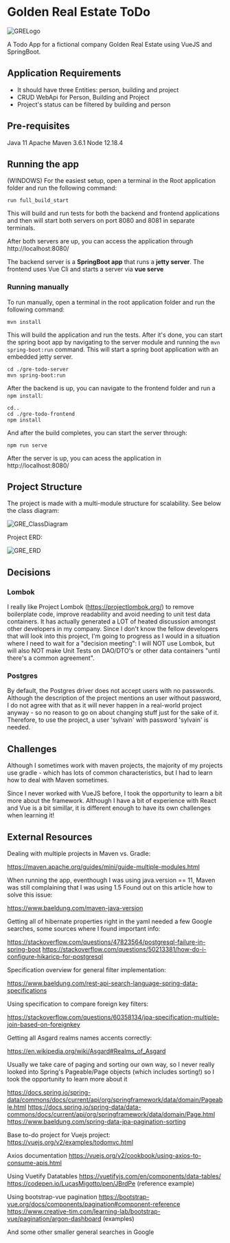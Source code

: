 # Golden Real Estate ToDo

![GRELogo](./gre-todo-frontend/src/assets/logo.png)

A Todo App for a fictional company Golden Real Estate using VueJS and SpringBoot.

## Application Requirements

* It should have three Entities: person, building and project
* CRUD WebApi for Person, Building and Project
* Project's status can be filtered by building and person

## Pre-requisites

Java 11
Apache Maven 3.6.1
Node 12.18.4

## Running the app

(WINDOWS) For the easiest setup, open a terminal in the Root application folder and run the following command:

```
run full_build_start
```

This will build and run tests for both the backend and frontend applications and then will start both servers on port 8080 and 8081 in separate terminals.

After both servers are up, you can access the application through http://localhost:8080/

The backend server is a __SpringBoot app__ that runs a __jetty server__. The frontend uses Vue Cli and starts a server via __vue serve__

### Running manually

To run manually, open a terminal in the root application folder and run the following command:

```
mvn install
```

This will build the application and run the tests. After it's done, you can start the spring boot app by navigating to the server module and running the `mvn spring-boot:run` command. This will start a spring boot application with an embedded jetty server.

```
cd ./gre-todo-server
mvn spring-boot:run
```

After the backend is up, you can navigate to the frontend folder and run a `npm install`:

```
cd..
cd ./gre-todo-frontend
npm install
```

And after the build completes, you can start the server through:

```
npm run serve
```

After the server is up, you can acess the application in http://localhost:8080/

## Project Structure

The project is made with a multi-module structure for scalability. See below the class diagram:

![GRE_ClassDiagram](./spec/GRE_CD.png)

Project ERD:

![GRE_ERD](./spec/GRE_ERD.png)

## Decisions

### Lombok
I really like Project Lombok (https://projectlombok.org/) to remove boilerplate code, improve readability and avoid needing to unit test data containers. It has actually generated a LOT of heated discussion amongst other developers in my company. Since I don't know the fellow developers that will look into this project, I'm going to progress as I would in a situation where I need to wait for a "decision meeting": I will NOT use Lombok, but will also NOT make Unit Tests on DAO/DTO's or other data containers "until there's a common agreement".

### Postgres
By default, the Postgres driver does not accept users with no passwords. Although the description of the project mentions an user without password, I do not agree with that as it will never happen in a real-world project anyway - so no reason to go on about changing stuff just for the sake of it. Therefore, to use the project, a user 'sylvain' with password 'sylvain' is needed.


## Challenges

Although I sometimes work with maven projects, the majority of my projects use gradle - which has lots of common characteristics, but I had to learn how to deal with Maven sometimes.

Since I never worked with VueJS before, I took the opportunity to learn a bit more about the framework. Although I have a bit of experience with React and Vue is a bit simillar, it is different enough to have its own challenges when learning it!

## External Resources

Dealing with multiple projects in Maven vs. Gradle:

https://maven.apache.org/guides/mini/guide-multiple-modules.html

When running the app, eventhough I was using java.version == 11, Maven was still complaining that I was using 1.5
Found out on this article how to solve this issue:

https://www.baeldung.com/maven-java-version

Getting all of hibernate properties right in the yaml needed a few Google searches, some sources where I found important info:

https://stackoverflow.com/questions/47823564/postgresql-failure-in-spring-boot
https://stackoverflow.com/questions/50213381/how-do-i-configure-hikaricp-for-postgresql

Specification overview for general filter implementation:

https://www.baeldung.com/rest-api-search-language-spring-data-specifications

Using specification to compare foreign key filters:

https://stackoverflow.com/questions/60358134/jpa-specification-multiple-join-based-on-foreignkey

Getting all Asgard realms names accents correctly:

https://en.wikipedia.org/wiki/Asgard#Realms_of_Asgard

Usually we take care of paging and sorting our own way, so I never really looked into Spring's Pageable/Page objects (which includes sorting!) so I took the opportunity to learn more about it

https://docs.spring.io/spring-data/commons/docs/current/api/org/springframework/data/domain/Pageable.html
https://docs.spring.io/spring-data/data-commons/docs/current/api/org/springframework/data/domain/Page.html
https://www.baeldung.com/spring-data-jpa-pagination-sorting

Base to-do project for Vuejs project:
https://vuejs.org/v2/examples/todomvc.html

Axios documentation
https://vuejs.org/v2/cookbook/using-axios-to-consume-apis.html

Using Vuetify Datatables
https://vuetifyjs.com/en/components/data-tables/
https://codepen.io/LucasMigotto/pen/JBrdPe (reference example)

Using bootstrap-vue pagination
https://bootstrap-vue.org/docs/components/pagination#component-reference
https://www.creative-tim.com/learning-lab/bootstrap-vue/pagination/argon-dashboard (examples)


And some other smaller general searches in Google
